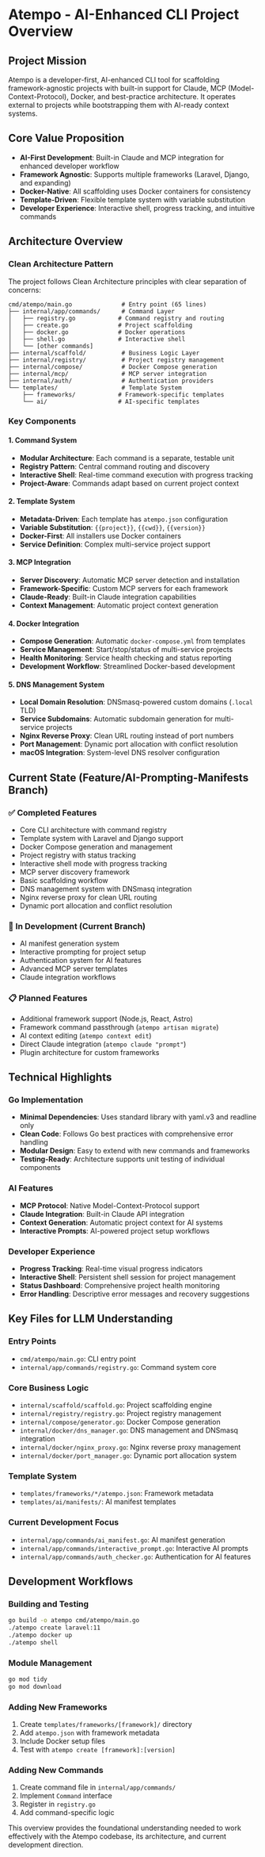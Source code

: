 # Atempo - AI-Enhanced CLI Project Overview

## Project Mission
Atempo is a developer-first, AI-enhanced CLI tool for scaffolding framework-agnostic projects with built-in support for Claude, MCP (Model-Context-Protocol), Docker, and best-practice architecture. It operates external to projects while bootstrapping them with AI-ready context systems.

## Core Value Proposition
- **AI-First Development**: Built-in Claude and MCP integration for enhanced developer workflow
- **Framework Agnostic**: Supports multiple frameworks (Laravel, Django, and expanding)
- **Docker-Native**: All scaffolding uses Docker containers for consistency
- **Template-Driven**: Flexible template system with variable substitution
- **Developer Experience**: Interactive shell, progress tracking, and intuitive commands

## Architecture Overview

### Clean Architecture Pattern
The project follows Clean Architecture principles with clear separation of concerns:

```
cmd/atempo/main.go              # Entry point (65 lines)
├── internal/app/commands/      # Command Layer
│   ├── registry.go            # Command registry and routing
│   ├── create.go              # Project scaffolding
│   ├── docker.go              # Docker operations
│   ├── shell.go               # Interactive shell
│   └── [other commands]
├── internal/scaffold/          # Business Logic Layer
├── internal/registry/          # Project registry management
├── internal/compose/           # Docker Compose generation
├── internal/mcp/               # MCP server integration
├── internal/auth/              # Authentication providers
└── templates/                  # Template System
    ├── frameworks/            # Framework-specific templates
    └── ai/                    # AI-specific templates
```

### Key Components

#### 1. Command System
- **Modular Architecture**: Each command is a separate, testable unit
- **Registry Pattern**: Central command routing and discovery
- **Interactive Shell**: Real-time command execution with progress tracking
- **Project-Aware**: Commands adapt based on current project context

#### 2. Template System
- **Metadata-Driven**: Each template has `atempo.json` configuration
- **Variable Substitution**: `{{project}}`, `{{cwd}}`, `{{version}}`
- **Docker-First**: All installers use Docker containers
- **Service Definition**: Complex multi-service project support

#### 3. MCP Integration
- **Server Discovery**: Automatic MCP server detection and installation
- **Framework-Specific**: Custom MCP servers for each framework
- **Claude-Ready**: Built-in Claude integration capabilities
- **Context Management**: Automatic project context generation

#### 4. Docker Integration
- **Compose Generation**: Automatic `docker-compose.yml` from templates
- **Service Management**: Start/stop/status of multi-service projects
- **Health Monitoring**: Service health checking and status reporting
- **Development Workflow**: Streamlined Docker-based development

#### 5. DNS Management System
- **Local Domain Resolution**: DNSmasq-powered custom domains (`.local` TLD)
- **Service Subdomains**: Automatic subdomain generation for multi-service projects
- **Nginx Reverse Proxy**: Clean URL routing instead of port numbers
- **Port Management**: Dynamic port allocation with conflict resolution
- **macOS Integration**: System-level DNS resolver configuration

## Current State (Feature/AI-Prompting-Manifests Branch)

### ✅ Completed Features
- Core CLI architecture with command registry
- Template system with Laravel and Django support
- Docker Compose generation and management
- Project registry with status tracking
- Interactive shell mode with progress tracking
- MCP server discovery framework
- Basic scaffolding workflow
- DNS management system with DNSmasq integration
- Nginx reverse proxy for clean URL routing
- Dynamic port allocation and conflict resolution

### 🔄 In Development (Current Branch)
- AI manifest generation system
- Interactive prompting for project setup
- Authentication system for AI features
- Advanced MCP server templates
- Claude integration workflows

### 📋 Planned Features
- Additional framework support (Node.js, React, Astro)
- Framework command passthrough (`atempo artisan migrate`)
- AI context editing (`atempo context edit`)
- Direct Claude integration (`atempo claude "prompt"`)
- Plugin architecture for custom frameworks

## Technical Highlights

### Go Implementation
- **Minimal Dependencies**: Uses standard library with yaml.v3 and readline only
- **Clean Code**: Follows Go best practices with comprehensive error handling
- **Modular Design**: Easy to extend with new commands and frameworks
- **Testing-Ready**: Architecture supports unit testing of individual components

### AI Features
- **MCP Protocol**: Native Model-Context-Protocol support
- **Claude Integration**: Built-in Claude API integration
- **Context Generation**: Automatic project context for AI systems
- **Interactive Prompts**: AI-powered project setup workflows

### Developer Experience
- **Progress Tracking**: Real-time visual progress indicators
- **Interactive Shell**: Persistent shell session for project management
- **Status Dashboard**: Comprehensive project health monitoring
- **Error Handling**: Descriptive error messages and recovery suggestions

## Key Files for LLM Understanding

### Entry Points
- `cmd/atempo/main.go`: CLI entry point
- `internal/app/commands/registry.go`: Command system core

### Core Business Logic
- `internal/scaffold/scaffold.go`: Project scaffolding engine
- `internal/registry/registry.go`: Project registry management
- `internal/compose/generator.go`: Docker Compose generation
- `internal/docker/dns_manager.go`: DNS management and DNSmasq integration
- `internal/docker/nginx_proxy.go`: Nginx reverse proxy management
- `internal/docker/port_manager.go`: Dynamic port allocation system

### Template System
- `templates/frameworks/*/atempo.json`: Framework metadata
- `templates/ai/manifests/`: AI manifest templates

### Current Development Focus
- `internal/app/commands/ai_manifest.go`: AI manifest generation
- `internal/app/commands/interactive_prompt.go`: Interactive AI prompts
- `internal/app/commands/auth_checker.go`: Authentication for AI features

## Development Workflows

### Building and Testing
```bash
go build -o atempo cmd/atempo/main.go
./atempo create laravel:11
./atempo docker up
./atempo shell
```

### Module Management
```bash
go mod tidy
go mod download
```

### Adding New Frameworks
1. Create `templates/frameworks/[framework]/` directory
2. Add `atempo.json` with framework metadata
3. Include Docker setup files
4. Test with `atempo create [framework]:[version]`

### Adding New Commands
1. Create command file in `internal/app/commands/`
2. Implement `Command` interface
3. Register in `registry.go`
4. Add command-specific logic

This overview provides the foundational understanding needed to work effectively with the Atempo codebase, its architecture, and current development direction.